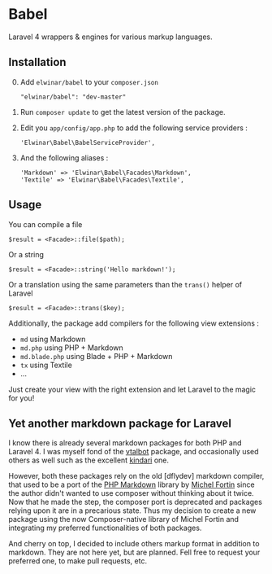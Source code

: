 # Babel

Laravel 4 wrappers &amp; engines for various markup languages.

## Installation

0. Add `elwinar/babel` to your `composer.json`

	`"elwinar/babel": "dev-master"`

0. Run `composer update` to get the latest version of the package.
0. Edit you `app/config/app.php` to add the following service providers :

	```
	'Elwinar\Babel\BabelServiceProvider',
	```

0. And the following aliases :

	```
	'Markdown' => 'Elwinar\Babel\Facades\Markdown',
	'Textile' => 'Elwinar\Babel\Facades\Textile',
	```

## Usage

You can compile a file

```
$result = <Facade>::file($path);
```

Or a string

```
$result = <Facade>::string('Hello markdown!');
```

Or a translation using the same parameters than the `trans()` helper of Laravel

```
$result = <Facade>::trans($key);
```

Additionally, the package add compilers for the following view extensions :

- `md` using Markdown
- `md.php` using PHP + Markdown
- `md.blade.php` using Blade + PHP + Markdown
- `tx` using Textile
- …

Just create your view with the right extension and let Laravel to the magic for you!

## Yet another markdown package for Laravel

I know there is already several markdown packages for both PHP and Laravel 4. I was myself fond of the [vtalbot](https://github.com/vtalbot/markdown) package, and occasionally used others as well such as the excellent [kindari](https://github.com/Kindari/laravel-markdown) one.

However, both these packages rely on the old [dflydev] markdown compiler, that used to be a port of the [PHP Markdown](http://michelf.com/projects/php-markdown/) library by [Michel Fortin](http://michelf.com/) since the author didn't wanted to use composer without thinking about it twice. Now that he made the step, the composer port is deprecated and packages relying upon it are in a precarious state. Thus my decision to create a new package using the now Composer-native library of Michel Fortin and integrating my preferred functionalities of both packages.

And cherry on top, I decided to include others markup format in addition to markdown. They are not here yet, but are planned. Fell free to request your preferred one, to make pull requests, etc.

